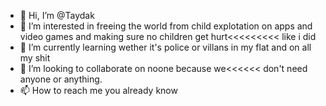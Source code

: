 - 👋 Hi, I’m @Taydak
- 👀 I’m interested in freeing the world from child explotation on apps and video games and making sure no children get hurt<<<<<<<<< like i did 
- 🌱 I’m currently learning wether it's police or villans in my flat and on all my shit 
- 💞️ I’m looking to collaborate on noone because we<<<<<< don't need anyone or anything.
- 📫 How to reach me you already know 
<!---
Taydak/Taydak is a ✨ special ✨ repository because its `README.md` (this file) appears on your GitHub profile.
You can click the Preview link to take a look at your changes.
--->
